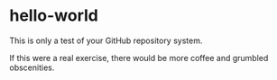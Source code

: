 # hello-world
This is only a test of your GitHub repository system. 

If this were a real exercise, there would be more coffee and grumbled obscenities. 
